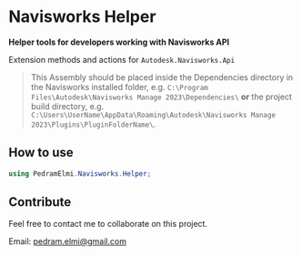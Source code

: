 ﻿# Navisworks Helper
**Helper tools for developers working with Navisworks API**

Extension methods and actions for `Autodesk.Navisworks.Api`

> This Assembly should be placed inside the Dependencies directory in the Navisworks installed folder, e.g. `C:\Program Files\Autodesk\Navisworks Manage 2023\Dependencies\` **or** the project build directory, e.g. `C:\Users\UserName\AppData\Roaming\Autodesk\Navisworks Manage 2023\Plugins\PluginFolderName\`.

## How to use
```csharp
using PedramElmi.Navisworks.Helper;
```
## Contribute
Feel free to contact me to collaborate on this project.

Email: pedram.elmi@gmail.com